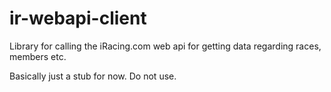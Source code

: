 # ir-webapi-client

Library for calling the iRacing.com web api for getting data regarding races, members etc.

Basically just a stub for now. Do not use.
